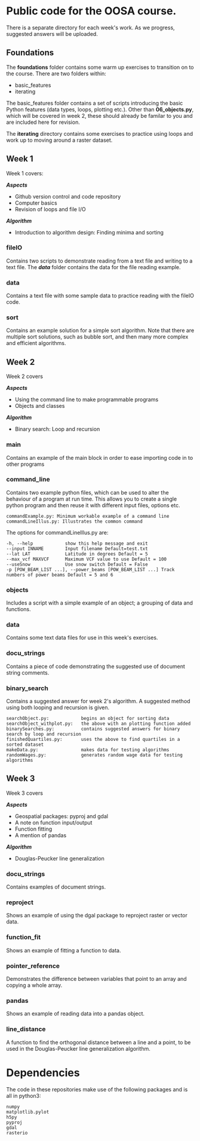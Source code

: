 # Public code for the OOSA course.

There is a separate directory for each week's work. As we progress, suggested answers will be uploaded.


## Foundations

The **foundations** folder contains some warm up exercises to transition on to the course. There are two folders within:

* basic\_features
* iterating

The basic\_features folder contains a set of scripts introducing the basic Python features (data types, loops, plotting etc.). Other than **06_objects.py**, which will be covered in week 2, these should already be familar to you and are included here for revision.

The **iterating** directory contains some exercises to practice using loops and work up to moving around a raster dataset.


## Week 1

Week 1 covers:

***Aspects***
* Github version control and code repository
* Computer basics 
* Revision of loops and file I/O

***Algorithm***
* Introduction to algorithm design: Finding minima and sorting


### fileIO

Contains two scripts to demonstrate reading from a text file and writing to a text file. The ***data*** folder contains the data for the file reading example.


### data

Contains a text file with some sample data to practice reading with the fileIO code.


### sort

Contains an example solution for a simple sort algorithm. Note that there are multiple sort solutions, such as bubble sort, and then many more complex and efficient algorithms.



## Week 2

Week 2 covers

***Aspects***
* Using the command line to make programmable programs
* Objects and classes

***Algorithm***
* Binary search: Loop and recursion


### main

Contains an example of the main block in order to ease importing code in to other programs



### command\_line

Contains two example python files, which can be used to alter the behaviour of a program at run time. This allows you to create a single python program and then reuse it with different input files, options etc.

    commandExample.py: Minimum workable example of a command line
    commandLineIllus.py: Illustrates the common command

The options for commandLineIllus.py are:

    -h, --help            show this help message and exit
    --input INNAME        Input filename Default=test.txt
    --lat LAT             Latitude in degrees Default = 5
    --max_vcf MAXVCF      Maximum VCF value to use Default = 100
    --useSnow             Use snow switch Default = False
    -p [POW_BEAM_LIST ...], --power_beams [POW_BEAM_LIST ...] Track numbers of power beams Default = 5 and 6



### objects

Includes a script with a simple example of an object; a grouping of data and functions.


### data

Contains some text data files for use in this week's exercises.



### docu\_strings

Contains a piece of code demonstrating the suggested use of document string comments.


### binary\_search

Contains a suggested answer for week 2's algorithm. A suggested method using both looping and recursion is given.

    searchObject.py:            begins an object for sorting data
    searchObject_withplot.py:   the above with an plotting function added
    binarySearches.py:          contains suggested answers for binary search by loop and recursion
    finishedQuartiles.py:       uses the above to find quartiles in a sorted dataset
    makeData.py:                makes data for testing algorithms
    randomWages.py:             generates random wage data for testing algorithms



## Week 3

Week 3 covers

***Aspects***
* Geospatial packages: pyproj and gdal
* A note on function input/output
* Function fitting
* A mention of pandas

***Algorithm***
* Douglas-Peucker line generalization


### docu\_strings

Contains examples of document strings.


### reproject

Shows an example of using the dgal package to reproject raster or vector data.


### function\_fit

Shows an example of fitting a function to data.


### pointer\_reference

Demonstrates the difference between variables that point to an array and copying a whole array.


### pandas

Shows an example of reading data into a pandas object.


### line\_distance

A function to find the orthogonal distance between a line and a point, to be used in the Douglas-Peucker line generalization algorithm.






# Dependencies

The code in these repositories make use of the following packages and is all in python3:

    numpy
    matplotlib.pylot
    h5py
    pyproj
    gdal
    rasterio

